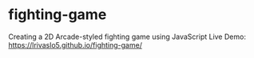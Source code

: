 # fighting-game

Creating a 2D Arcade-styled fighting game using JavaScript
Live Demo: https://lrivaslo5.github.io/fighting-game/
